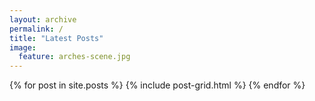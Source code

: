 ```yaml
---
layout: archive
permalink: /
title: "Latest Posts"
image:
  feature: arches-scene.jpg
---
```


<div class="tiles">
{% for post in site.posts %}
	{% include post-grid.html %}
{% endfor %}
</div><!-- /.tiles -->